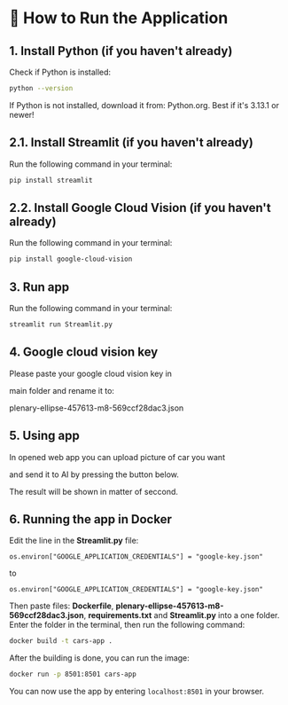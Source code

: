 # 🚀 How to Run the Application

## 1. Install Python (if you haven't already)
Check if Python is installed:
```bash
python --version
```
If Python is not installed, download it from: Python.org.
Best if it's 3.13.1 or newer!

## 2.1. Install Streamlit (if you haven't already)
Run the following command in your terminal:
```bash
pip install streamlit
```

## 2.2. Install Google Cloud Vision (if you haven't already)
Run the following command in your terminal:
```bash
pip install google-cloud-vision
```

## 3. Run app
Run the following command in your terminal:
```bash
streamlit run Streamlit.py
```

## 4. Google cloud vision key
Please paste your google cloud vision key in

main folder and rename it to:

plenary-ellipse-457613-m8-569ccf28dac3.json

## 5. Using app
In opened web app you can upload picture of car you want

and send it to AI by pressing the button below.

The result will be shown in matter of seccond.

## 6. Running the app in Docker
Edit the line in the **Streamlit.py** file:
```
os.environ["GOOGLE_APPLICATION_CREDENTIALS"] = "google-key.json"
```

to
```
os.environ["GOOGLE_APPLICATION_CREDENTIALS"] = "google-key.json"
```

Then paste files: **Dockerfile**, **plenary-ellipse-457613-m8-569ccf28dac3.json**, **requirements.txt** and **Streamlit.py** into a one folder. Enter the folder in the terminal, then run the following command:
```bash
docker build -t cars-app .
```

After the building is done, you can run the image:
```bash
docker run -p 8501:8501 cars-app
```

You can now use the app by entering `localhost:8501` in your browser.
